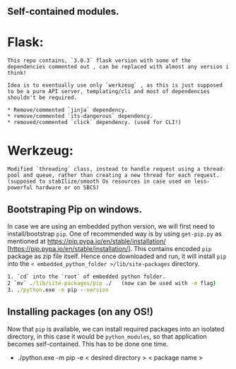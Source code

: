 ## Self-contained modules.

# Flask:
    This repo contains, `3.0.3` flask version with some of the dependencies commented out , can be replaced with almost any version i think!

    Idea is to eventually use only `werkzeug` , as this is just supposed to be a pure API server, templating/cli and most of dependencies shouldn't be required.

    * Remove/commented `jinja` dependency.
    * remove/commented `its-dangerous` dependency.
    * removed/commented `click` dependency. (used for CLI!)

# Werkzeug:
    Modified `threading` class, instead to handle request using a thread-pool and queue, rather than creating a new thread for each request. (supposed to stabIlize/smooth Os resources in case used on less-powerful hardware or on SBCS)


## Bootstraping Pip on windows.

In case we are using an embedded python version, we will first need to install/bootstrap `pip`. One of recommended way is by using `get-pip.py` as mentioned at https://pip.pypa.io/en/stable/installation/ [https://pip.pypa.io/en/stable/installation/]. This contains encoded `pip` package as zip file itself. Hence once downloaded and run, it will install `pip` into the `< embedded_python_folder >/lib/site-packages` directory.

```cmd
1. `cd` into the `root` of embedded python folder.
2 `mv` ./lib/site-packages/pip ./   (now can be used with -m flag)
3. ./python.exe -m pip --version
```

## Installing packages (on any OS!)
Now that `pip` is available, we can install required packages into an isolated directory, in this case it would be `python_modules`,  so that application becomes self-contained. This has to be done one time. 

* ./python.exe -m pip -e < desired directory > < package name >
